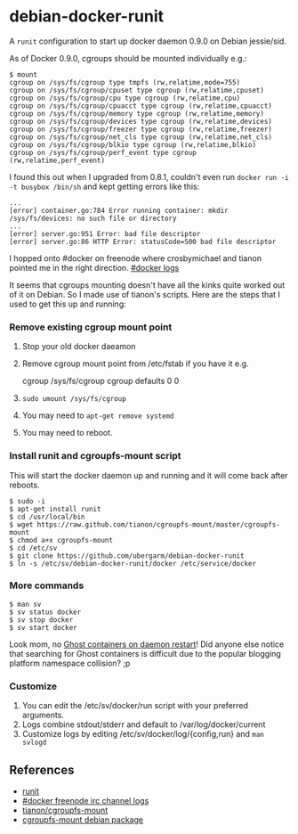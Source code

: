 debian-docker-runit
===================
A `runit` configuration to start up docker daemon 0.9.0 on Debian jessie/sid.

As of Docker 0.9.0, cgroups should be mounted individually e.g.:

    $ mount
    cgroup on /sys/fs/cgroup type tmpfs (rw,relatime,mode=755)
    cgroup on /sys/fs/cgroup/cpuset type cgroup (rw,relatime,cpuset)
    cgroup on /sys/fs/cgroup/cpu type cgroup (rw,relatime,cpu)
    cgroup on /sys/fs/cgroup/cpuacct type cgroup (rw,relatime,cpuacct)
    cgroup on /sys/fs/cgroup/memory type cgroup (rw,relatime,memory)
    cgroup on /sys/fs/cgroup/devices type cgroup (rw,relatime,devices)
    cgroup on /sys/fs/cgroup/freezer type cgroup (rw,relatime,freezer)
    cgroup on /sys/fs/cgroup/net_cls type cgroup (rw,relatime,net_cls)
    cgroup on /sys/fs/cgroup/blkio type cgroup (rw,relatime,blkio)
    cgroup on /sys/fs/cgroup/perf_event type cgroup (rw,relatime,perf_event)

I found this out when I upgraded from 0.8.1, couldn't even run `docker run -i -t busybox /bin/sh` and kept getting errors like this:

    ...
    [error] container.go:784 Error running container: mkdir /sys/fs/devices: no such file or directory
    ...
    [error] server.go:951 Error: bad file descriptor                         
    [error] server.go:86 HTTP Error: statusCode=500 bad file descriptor

I hopped onto #docker on freenode where crosbymichael and tianon pointed me in the right direction.
[#docker logs](https://botbot.me/freenode/docker/msg/11935770/)

It seems that cgroups mounting doesn't have all the kinks quite worked
out of it on Debian.  So I made use of tianon's scripts.  Here are the
steps that I used to get this up and running:

### Remove existing cgroup mount point
1. Stop your old docker daeamon
1. Remove cgroup mount point from /etc/fstab if you have it e.g.

    cgroup     /sys/fs/cgroup     cgroup     defaults     0 0

1. `sudo umount /sys/fs/cgroup`
1. You may need to `apt-get remove systemd`
1. You may need to reboot.

### Install runit and cgroupfs-mount script
This will start the docker daemon up and running and it will come back after reboots.

    $ sudo -i
    $ apt-get install runit
    $ cd /usr/local/bin 
    $ wget https://raw.github.com/tianon/cgroupfs-mount/master/cgroupfs-mount
    $ chmod a+x cgroupfs-mount
    $ cd /etc/sv
    $ git clone https://github.com/ubergarm/debian-docker-runit
    $ ln -s /etc/sv/debian-docker-runit/docker /etc/service/docker

### More commands
    $ man sv
    $ sv status docker
    $ sv stop docker
    $ sv start docker

Look mom, no [Ghost containers on daemon restart](https://github.com/dotcloud/docker/blob/release/CHANGELOG.md)!
Did anyone else notice that searching for Ghost containers is difficult due to the popular blogging platform namespace collision? ;p

### Customize
1. You can edit the /etc/sv/docker/run script with your preferred arguments.
1. Logs combine stdout/stderr and default to /var/log/docker/current 
1. Customize logs by editing /etc/sv/docker/log/{config,run} and `man svlogd`

## References
* [runit](http://smarden.org/runit/)
* [#docker freenode irc channel logs](https://botbot.me/freenode/docker/msg/11935770/)
* [tianon/cgroupfs-mount](https://github.com/tianon/cgroupfs-mount)
* [cgroupfs-mount debian package](https://ftp-master.debian.org/new/cgroupfs-mount_1.0.html)
